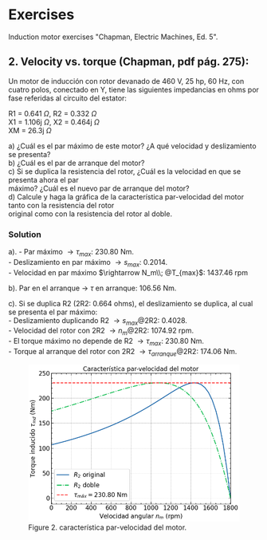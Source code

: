 # Exercises

Induction motor exercises "Chapman, Electric Machines, Ed. 5".

## 2. Velocity vs. torque (Chapman, pdf pág. 275):

Un motor de inducción con rotor devanado de 460 V, 25 hp, 60 Hz, con cuatro polos, conectado en Y, tiene las
siguientes impedancias en ohms por fase referidas al circuito del estator:

R1 = 0.641 $\Omega$,    R2 = 0.332 $\Omega$\
X1 = 1.106j $\Omega$,   X2 = 0.464j $\Omega$\
XM = 26.3j $\Omega$

a) ¿Cuál es el par máximo de este motor? ¿A qué velocidad y deslizamiento se presenta?\
b) ¿Cuál es el par de arranque del motor?\
c) Si se duplica la resistencia del rotor, ¿Cuál es la velocidad en que se presenta ahora el par\
   máximo? ¿Cuál es el nuevo par de arranque del motor?\
d) Calcule y haga la gráfica de la característica par-velocidad del motor tanto con la resistencia del rotor\
   original como con la resistencia del rotor al doble.

### Solution

a). - Par máximo                  $\rightarrow \tau_{max}$: 230.80 Nm.\
    - Deslizamiento en par máximo $\rightarrow s_{max}$: 0.2014.\
    - Velocidad en par máximo     $\rightarrow N_m\\; @T_{max}$: 1437.46 rpm

b). Par en el arranque -> $\tau$ en arranque: 106.56 Nm.

c). Si se duplica R2 (2R2: 0.664 ohms), el deslizamiento se duplica, al cual se presenta el par máximo:\
    - Deslizamiento duplicando R2          $\rightarrow s_{max}$@2R2: 0.4028.\
    - Velocidad del rotor con 2R2          $\rightarrow n_{m}$@2R2: 1074.92 rpm.\
    - El torque máximo no depende de R2    $\rightarrow \tau_{max}$: 230.80 Nm.\
    - Torque al arranque del rotor con 2R2 $\rightarrow \tau_{arranque}$@2R2: 174.06 Nm.


<figure>
    <img src="images/ex2_torque_velocity.png" alt="torque-velocity" width="600" height="auto"/>
    <figcaption>Figure 2. característica par-velocidad del motor.</figcaption>
    <br>
</figure>

<br>
